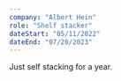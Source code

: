 ```yaml
---
company: "Albert Hein"
role: "Shelf stacker"
dateStart: "05/11/2022"
dateEnd: "07/20/2023"
---
```


Just self stacking for a year.